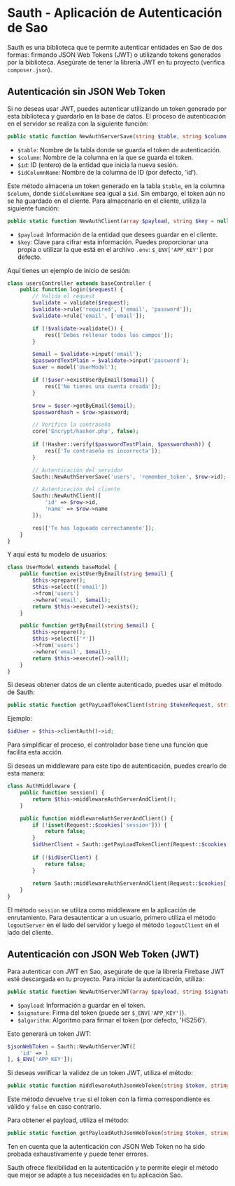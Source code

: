 # Sauth - Aplicación de Autenticación de Sao

Sauth es una biblioteca que te permite autenticar entidades en Sao de dos formas: firmando JSON Web Tokens (JWT) o utilizando tokens generados por la biblioteca. Asegúrate de tener la librería JWT en tu proyecto (verifica `composer.json`).

## Autenticación sin JSON Web Token

Si no deseas usar JWT, puedes autenticar utilizando un token generado por esta biblioteca y guardarlo en la base de datos. El proceso de autenticación en el servidor se realiza con la siguiente función:

```php
public static function NewAuthServerSave(string $table, string $column, int $id, string $idColumnName = 'id')
```

- `$table`: Nombre de la tabla donde se guarda el token de autenticación.
- `$column`: Nombre de la columna en la que se guarda el token.
- `$id`: ID (entero) de la entidad que inicia la nueva sesión.
- `$idColumnName`: Nombre de la columna de ID (por defecto, 'id').

Este método almacena un token generado en la tabla `$table`, en la columna `$column`, donde `$idColumnName` sea igual a `$id`. Sin embargo, el token aún no se ha guardado en el cliente. Para almacenarlo en el cliente, utiliza la siguiente función:

```php
public static function NewAuthClient(array $payload, string $key = null, int $timeInDays = 7)
```

- `$payload`: Información de la entidad que desees guardar en el cliente.
- `$key`: Clave para cifrar esta información. Puedes proporcionar una propia o utilizar la que está en el archivo `.env`: `$_ENV['APP_KEY']` por defecto.

Aquí tienes un ejemplo de inicio de sesión:

```php
class usersController extends baseController {
    public function login($request) {
        // Valida el request
        $validate = validate($request);
        $validate->rule('required', ['email', 'password']); 
        $validate->rule('email', ['email']);

        if (!$validate->validate()) {
            res(['Debes rellenar todos los campos']);
        }

        $email = $validate->input('email');
        $passwordTextPlain = $validate->input('password');
        $user = model('UserModel');

        if (!$user->existUserByEmail($email)) {
            res(['No tienes una cuenta creada']);
        }

        $row = $user->getByEmail($email);
        $passwordhash = $row->password; 

        // Verifica la contraseña
        core('Encrypt/hasher.php', false);
        
        if (!Hasher::verify($passwordTextPlain, $passwordhash)) {
            res(['Tu contraseña es incorrecta']);
        }

        // Autenticación del servidor
        Sauth::NewAuthServerSave('users', 'remember_token', $row->id);

        // Autenticación del cliente
        Sauth::NewAuthClient([
            'id' => $row->id,
            'name' => $row->name
        ]);

        res(['Te has logueado correctamente']); 
    }
}
```

Y aquí está tu modelo de usuarios:

```php
class UserModel extends baseModel {
    public function existUserByEmail(string $email) {
        $this->prepare(); 
        $this->select(['email'])
        ->from('users')
        ->where('email', $email);
        return $this->execute()->exists();
    }

    public function getByEmail(string $email) {
        $this->prepare();
        $this->select(['*'])
        ->from('users')
        ->where('email', $email);
        return $this->execute()->all();
    }
}
```

Si deseas obtener datos de un cliente autenticado, puedes usar el método de Sauth:

```php
public static function getPayLoadTokenClient(string $tokenRequest, string $key, string $input = '')
```

Ejemplo:

```php
$idUser = $this->clientAuth()->id;
```

Para simplificar el proceso, el controlador base tiene una función que facilita esta acción.

Si deseas un middleware para este tipo de autenticación, puedes crearlo de esta manera:

```php
class AuthMiddleware {
    public function session() {
        return $this->middlewareAuthServerAndClient();
    }

    public function middlewareAuthServerAndClient() {
        if (!isset(Request::$cookies['session'])) {
            return false;
        }
        $idUserClient = Sauth::getPayLoadTokenClient(Request::$cookies['session'], $_ENV['APP_KEY'], 'id');
        
        if (!$idUserClient) {
            return false;
        }
        
        return Sauth::middlewareAuthServerAndClient(Request::$cookies['session'], $_ENV['APP_KEY'], 'users', 'remember_token', $idUserClient);
    }
}
```

El método `session` se utiliza como middleware en la aplicación de enrutamiento. Para desautenticar a un usuario, primero utiliza el método `logoutServer` en el lado del servidor y luego el método `logoutClient` en el lado del cliente.

## Autenticación con JSON Web Token (JWT)

Para autenticar con JWT en Sao, asegúrate de que la librería Firebase JWT esté descargada en tu proyecto. Para iniciar la autenticación, utiliza:

```php
public static function NewAuthServerJWT(array $payload, string $signature, string $algorithm = 'HS256')
```

- `$payload`: Información a guardar en el token.
- `$signature`: Firma del token (puede ser `$_ENV['APP_KEY']`).
- `$algorithm`: Algoritmo para firmar el token (por defecto, 'HS256').

Esto generará un token JWT:

```php
$jsonWebToken = Sauth::NewAuthServerJWT([
    'id' => 1
], $_ENV['APP_KEY']);
```

Si deseas verificar la validez de un token JWT, utiliza el método:

```php
public static function middlewareAuthJsonWebToken(string $token, string $signature, string $algorithm = 'HS256')
```

Este método devuelve `true` si el token con la firma correspondiente es válido y `false` en caso contrario.

Para obtener el payload, utiliza el método:

```php
public static function getPayloadAuthJsonWebToken(string $token, string $signature, string $algorithm = 'HS256')
```

Ten en cuenta que la autenticación con JSON Web Token no ha sido probada exhaustivamente y puede tener errores.

Sauth ofrece flexibilidad en la autenticación y te permite elegir el método que mejor se adapte a tus necesidades en tu aplicación Sao.